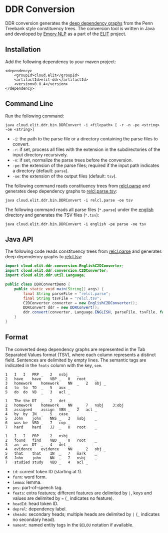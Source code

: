 # DDR Conversion

DDR conversion generates the [deep dependency graphs](https://github.com/emorynlp/ddr) from the Penn Treebank style constituency trees.
The conversion tool is written in Java and developed by [Emory NLP](http://nlp.mathcs.emory.edu) as a part of the [ELIT](https://elit.cloud) project.

## Installation

Add the following dependency to your maven project:

```
<dependency>
    <groupId>cloud.elit</groupId>
    <artifactId>elit-ddr</artifactId>
    <version>0.0.4</version>
</dependency>
```

## Command Line

Run the following command:

```
java cloud.elit.ddr.bin.DDRConvert -i <filepath> [ -r -n -pe <string> -oe <string>]
```
   
* `-i`: the path to the parse file or a directory containing the parse files to convert.
* `-r`: if set, process all files with the extension in the subdirectories of the input directory recursively.
* `-n`: if set, normalize the parse trees before the conversion.
* `-pe`: the extension of the parse files; required if the input path indicates a directory (default: `parse`).
* `-oe`: the extension of the output files (default: `tsv`).

The following command reads constituency trees from [relcl.parse](https://github.com/elitcloud/elit-java/blob/master/elit-ddr/src/test/resources/conversion/english/relcl.parse) and generates deep dependency graphs to [relcl.parse.tsv](https://github.com/elitcloud/elit-java/blob/master/elit-ddr/src/test/resources/conversion/english/tsv):

```
java cloud.elit.ddr.bin.DDRConvert -i relcl.parse -oe tsv
```

The following command reads all parse files (`*.parse`) under the [english](https://github.com/elitcloud/elit-java/blob/master/elit-ddr/src/test/resources/conversion/english) directory and generates the TSV files (`*.tsv`):

```
java cloud.elit.ddr.bin.DDRConvert -i english -pe parse -oe tsv
```

## Java API

The following code reads constituency trees from [relcl.parse](https://github.com/elitcloud/elit-java/blob/master/elit-ddr/src/test/resources/conversion/english/relcl.parse) and generates deep dependency graphs to [relcl.tsv](https://github.com/elitcloud/elit-java/blob/master/elit-ddr/src/test/resources/conversion/english/tsv):

```java
import cloud.elit.ddr.conversion.EnglishC2DConverter;
import cloud.elit.ddr.conversion.C2DConverter;
import cloud.elit.ddr.util.Language;

public class DDRConvertDemo {
    public static void main(String[] args) {
        final String parseFile = "relcl.parse";
        final String tsvFile = "relcl.tsv";
        C2DConverter converter = new EnglishC2DConverter();
        DDRConvert ddr = new DDRConvert();
        ddr.convert(converter, Language.ENGLISH, parseFile, tsvFile, false);
    }
}
```

## Format

The converted deep dependency graphs are represented in the Tab Separated Values format (TSV), where each column represents a distinct field.
Sentences are delimited by empty lines.
The semantic tags are indicated in the `feats` column with the key, `sem`.

```tsv
1	I	I	PRP	_	2	nsbj	_
2	have	have	VBP	_	0	root	_
3	homework	homework	NN	_	2	obj	_
4	to	to	TO	_	5	aux	_
5	do	do	VB	_	3	acl	_

1	The	the	DT	_	2	det	_
2	homework	homework	NN	_	7	nsbj	3:obj
3	assigned	assign	VBN	_	2	acl	_
4	by	by	IN	_	5	case	_
5	John	john	NNS	_	3	nsbj	_
6	was	be	VBD	_	7	cop	_
7	hard	hard	JJ	_	0	root	_

1	I	I	PRP	_	2	nsbj	_
2	found	find	VBD	_	0	root	_
3	an	an	DT	_	4	det	_
4	evidence	evidence	NN	_	2	obj	_
5	that	that	IN	_	7	mark	_
6	John	john	NN	_	7	nsbj	_
7	studied	study	VBD	_	4	acl	_

```

* `id`: current token ID (starting at 1).
* `form`: word form.
* `lemma`: lemma.
* `pos`: part-of-speech tag.
* `feats`: extra features; different features are delimited by `|`, keys and values are delimited by `=` (`_` indicates no feature).
* `headId`: head token ID.
* `deprel`: dependency label.
* `sheads`: secondary heads; multiple heads are delimited by `|` (`_` indicates no secondary head).
* `nament`: named entity tags in the `BILOU` notation if available.
